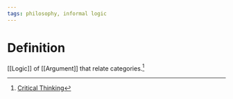 ```yaml
---
tags: philosophy, informal logic
---
```


# Definition

[[Logic]] of [[Argument]] that relate categories.[^1]

[^1]: [Critical Thinking](zotero://open-pdf/library/items/UD4ABYRU?page=518)